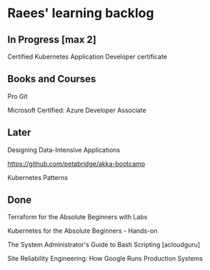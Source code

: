 # Raees' learning backlog

## In Progress [max 2]
Certified Kubernetes Application Developer certificate

## Books and Courses
Pro Git

Microsoft Certified: Azure Developer Associate 

## Later
Designing Data-Intensive Applications

https://github.com/petabridge/akka-bootcamp

Kubernetes Patterns

## Done
Terraform for the Absolute Beginners with Labs

Kubernetes for the Absolute Beginners - Hands-on

The System Administrator's Guide to Bash Scripting [acloudguru]

Site Reliability Engineering: How Google Runs Production Systems
